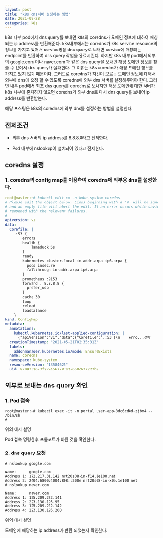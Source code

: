 ```yaml
---
layout: post
title: "k8s dns서버 설정하는 방법"
date: 2021-09-28
categories: k8s
---
```


k8s 내부 pod에서 dns query를 보내면 k8s의 coredns가 도메인 정보에 대하여 매칭되는 ip address를 반환해준다. k8s내부에서는 coredns가 k8s service resource의 정보를 가지고 있어서 service명을 dns query로 보내면 service에 매칭되는 endpoint를 반환하여 dns query 작업을 완료시킨다. 하지만 k8s 내부 pod에서 외부의 google.com 이나 naver.com 과 같은 dns query을 보내면 해당 도메인 정보를 찾을 수 없어서 dns query가 실패한다. 그 이유는 k8s coredns가 해당 도메인 정보를 가지고 있지 않기 때문이다. 그러므로 coredns가 자신이 모르는 도메인 정보에 대해서 외부에 dns에 요청 할 수 있도록 coredns에 외부 dns 서버를 설정해주어야 한다. 그러면 내부 pod에서 최초 dns query를 coredns로 보내지만 해당 도메인에 대한 서버가 k8s 내부에 존재하지 않으면 coredns가 외부 dns로 다시 dns query를 보내어 ip address를 반환받는다.  

해당 포스팅은 k8s의 coredns에 외부 dns를 설정하는 방법을 설명한다.

## 전제조건

* 외부 dns 서버의 ip address를 8.8.8.8라고 전제한다.

* Pod 내부에 nslookup이 설치되어 있다고 전제한다.

## coredns 설정

### 1. coredns의 config map를 이용하여 coredns에 외부용 dns를 설정한다.

```yaml
root@master:~# kubectl edit cm -n kube-system coredns
# Please edit the object below. Lines beginning with a '#' will be ignored,
# and an empty file will abort the edit. If an error occurs while saving this file will be
# reopened with the relevant failures.
#
apiVersion: v1
data:
  Corefile: |
    .:53 {
        errors
        health {
            lameduck 5s
        }
        ready
        kubernetes cluster.local in-addr.arpa ip6.arpa {
          pods insecure
          fallthrough in-addr.arpa ip6.arpa
        }
        prometheus :9153
        forward . 8.8.8.8 {
          prefer_udp
        }
        cache 30
        loop
        reload
        loadbalance
    }
kind: ConfigMap
metadata:
  annotations:
    kubectl.kubernetes.io/last-applied-configuration: |
      {"apiVersion":"v1","data":{"Corefile":".:53 {\n    erro...생략
  creationTimestamp: "2021-05-21T02:35:31Z"
  labels:
    addonmanager.kubernetes.io/mode: EnsureExists
  name: coredns
  namespace: kube-system
  resourceVersion: "13584625"
  uid: 87093326-3f27-4567-8742-650c637223b2

```

## 외부로 보내는 dns query 확인

### 1. Pod 접속

```
root@master:~# kubectl exec -it -n portal user-app-8dc6cd8d-zjbm4 -- /bin/sh
# 
```

위의 예시 설명 

Pod 접속 명령한후 프롬포트가 바뀐 것을 확인한다.

### 2. dns query 요청

```
# nslookup google.com

Name:      google.com
Address 1: 172.217.31.142 nrt20s08-in-f14.1e100.net
Address 2: 2404:6800:4004:808::200e nrt20s08-in-x0e.1e100.net
# nslookup naver.com

Name:      naver.com
Address 1: 125.209.222.141
Address 2: 223.130.195.95
Address 3: 125.209.222.142
Address 4: 223.130.195.200

```
위의 예시 설명 

도메인에 해당하는 ip address가 반환 되었는지 확인한다.